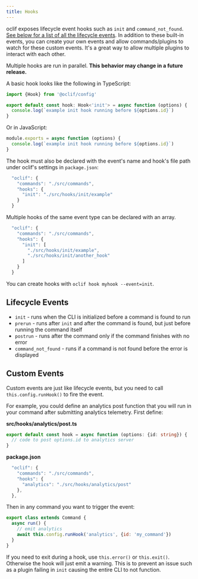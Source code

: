 ```yaml
---
title: Hooks
---
```


oclif exposes lifecycle event hooks such as `init` and `command_not_found`. [See below for a list of all the lifecycle events](#lifecycle-events). In addition to these built-in events, you can create your own events and allow commands/plugins to watch for these custom events. It's a great way to allow multiple plugins to interact with each other.

Multiple hooks are run in parallel. **This behavior may change in a future release.**

A basic hook looks like the following in TypeScript:

```typescript
import {Hook} from '@oclif/config'

export default const hook: Hook<'init'> = async function (options) {
  console.log(`example init hook running before ${options.id}`)
}
```

Or in JavaScript:

```js
module.exports = async function (options) {
  console.log(`example init hook running before ${options.id}`)
}
```

The hook must also be declared with the event's name and hook's file path under oclif's settings in `package.json`:

```js
  "oclif": {
    "commands": "./src/commands",
    "hooks": {
      "init": "./src/hooks/init/example"
    }
  }
```

Multiple hooks of the same event type can be declared with an array.

```js
  "oclif": {
    "commands": "./src/commands",
    "hooks": {
      "init": [
        "./src/hooks/init/example",
        "./src/hooks/init/another_hook"
      ]
    }
  }
```

You can create hooks with `oclif hook myhook --event=init`.

## Lifecycle Events

* `init` - runs when the CLI is initialized before a command is found to run
* `prerun` - runs after `init` and after the command is found, but just before running the command itself
* `postrun` - runs after the command only if the command finishes with no error
* `command_not_found` - runs if a command is not found before the error is displayed

## Custom Events

Custom events are just like lifecycle events, but you need to call `this.config.runHook()` to fire the event.

For example, you could define an analytics post function that you will run in your command after submitting analytics telemetry. First define:

**src/hooks/analytics/post.ts**

```typescript
export default const hook = async function (options: {id: string}) {
  // code to post options.id to analytics server
}
```

**package.json**
```js
  "oclif": {
    "commands": "./src/commands",
    "hooks": {
      "analytics": "./src/hooks/analytics/post"
    },
  },
```

Then in any command you want to trigger the event:

```js
export class extends Command {
  async run() {
    // emit analytics
    await this.config.runHook('analytics', {id: 'my_command'})
  }
}
```

If you need to exit during a hook, use `this.error()` or `this.exit()`. Otherwise the hook will just emit a warning. This is to prevent an issue such as a plugin failing in `init` causing the entire CLI to not function.
